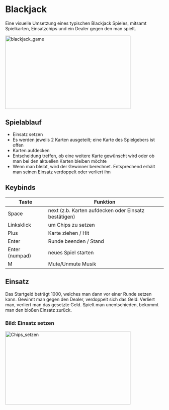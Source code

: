 # Blackjack
Eine visuelle Umsetzung eines typischen Blackjack Spieles, mitsamt Spielkarten, Einsatzchips und ein Dealer gegen den man spielt.

<img src="https://i.ibb.co/XSrNdYW/Screenshot-2024-03-26-104346.png" alt="blackjack_game" width="398" height="233.3">

## Spielablauf
- Einsatz setzen
- Es werden jeweils 2 Karten ausgeteilt; eine Karte des Spielgebers ist offen
- Karten aufdecken
- Entscheidung treffen, ob eine weitere Karte gewünscht wird oder ob man bei den aktuellen Karten bleiben möchte
- Wenn man bleibt, wird der Gewinner berechnet. Entsprechend erhält man seinen Einsatz verdoppelt oder verliert ihn

## Keybinds
|Taste|Funktion|
|----------|----------|
|Space|next (z.b. Karten aufdecken oder Einsatz bestätigen)|
|Linksklick|um Chips zu setzen|
|Plus|Karte ziehen / Hit|
|Enter|Runde beenden / Stand|
|Enter (numpad)|neues Spiel starten|
|M|Mute/Unmute Musik|

## Einsatz
Das Startgeld beträgt 1000, welches man dann vor einer Runde setzen kann.
Gewinnt man gegen den Dealer, verdoppelt sich das Geld. 
Verliert man, verliert man das gesetzte Geld.
Spielt man unentschieden, bekommt man den bloßen Einsatz zurück.

### Bild: Einsatz setzen
<img src="https://i.ibb.co/swbYJ59/Screenshot-2024-03-26-103728.png" alt="Chips_setzen" width="398" height="233.3">
